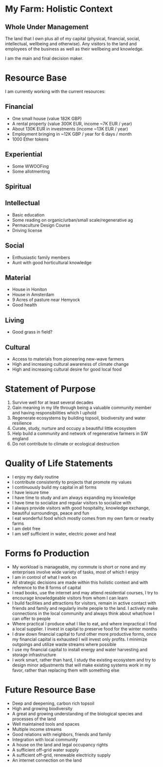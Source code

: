 # My Farm: Holistic Context

## Whole Under Management

The land that I own plus all of my capital (physical, financial, social, intellectual, wellbeing and otherwise). Any visitors to the land and employees of the business as well as their wellbeing and knowledge.

I am the main and final decision maker.

# Resource Base

I am currently working with the current resources:

## Financial

- One small house (value 182K GBP)
- A rental property (value 300K EUR, income ~7K EUR / year)
- About 130K EUR in investments (income ~13K EUR / year)
- Employment bringing in ~12K GBP / year for 6 days / month
- 1000 Ether tokens

## Experiential

- Some WWOOFing
- Some allotmenting

## Spiritual

## Intellectual

- Basic education
- Some reading on organic/urban/small scale/regenerative ag
- Permaculture Design Course
- Driving license

## Social

- Enthusiastic family members
- Aunt with good horticultural knowledge

## Material

- House in Honiton
- House in Amsterdam
- 9 Acres of pasture near Hemyock
- Good health

## Living

- Good grass in field?

## Cultural

- Access to materials from pioneering new-wave farmers
- High and increasing cultural awareness of climate change
- High and increasing cultural desire for good local food

# Statement of Purpose

1. Survive well for at least several decades
1. Gain meaning in my life through being a valuable community member and having responsibilities which I uphold
1. Regenerate ecosystems by building topsoil, biodiversity and water resilience
1. Curate, study, nurture and occupy a beautiful little ecosystem
1. Help build a community and network of regenerative farmers in SW england
1. Do not contribute to climate or ecological destruction

# Quality of Life Statements

- I enjoy my daily routine
- I contribute consistently to projects that promote my values
- I continuously build my capital in all forms
- I have leisure time
- I have time to study and am always expanding my knowledge
- I have time to socialize and regular visitors to socialize with
- I always provide visitors with good hospitality, knowledge exchange, beautiful surroundings, peace and fun
- I eat wonderful food which mostly comes from my own farm or nearby farms
- I am debt free
- I am self sufficient in water, electric power and heat

# Forms fo Production

- My workload is manageable, my commute is short or none and my enterprises involve wide variety of tasks, most of which I enjoy
- I am in control of what I work on
- All strategic decisions are made within this holistic context and with reference to the 8 forms of capital
- I read books, use the internet and may attend residential courses, I try to encourage knowledgeable visitors from whom I can learn
- I build facilities and attractions for visitors, remain in active contact with friends and family and regularly invite people to the land. I actively make connections in the local community and always think about what/how I can offer to people
- Where practical I produce what I like to eat, and where impractical I find a local supplier. I invest in capital to preserve food for the winter months
- I draw down financial capital to fund other more productive forms, once my financial capital is exhausted I will invest only profits. I minimize outgoings and utilize waste streams where possible
- I use my financial capital to install energy and water harvesting and storage infrastructure
- I work smart, rather than hard, I study the existing ecosystem and try to design minor adjustments that will make existing systems work in my favor, rather than replacing them with something else

# Future Resource Base

- Deep and deepening, carbon rich topsoil
- High and growing biodiversity
- A great and growing understanding of the biological species and processes of the land
- Well maintained tools and spaces
- Multiple income streams
- Good relations with neighbors, friends and family
- Integration with local community
- A house on the land and legal occupancy rights
- A sufficient off-grid water supply
- A sufficient off-grid, renewable electricity supply
- An internet connection on the land







